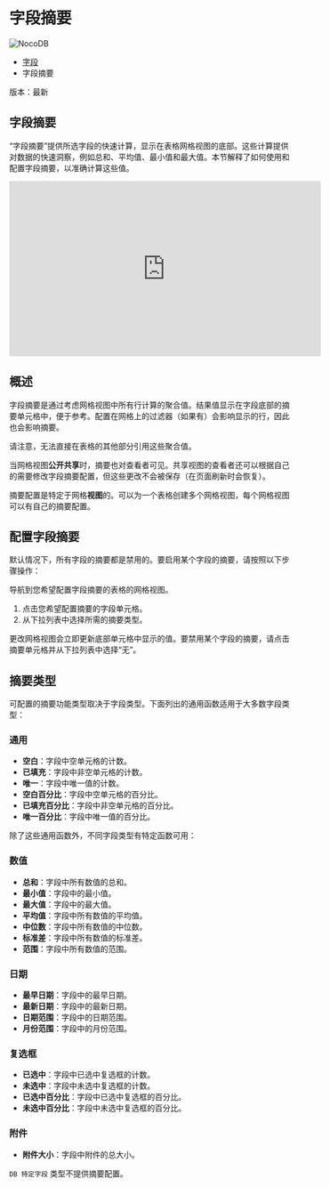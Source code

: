 # 字段摘要

![NocoDB](moz-extension://abe8f6e0-99a1-4f0f-b689-356232d7bb11/img/nocodb-full-color.png)

- [字段](moz-extension://abe8f6e0-99a1-4f0f-b689-356232d7bb11/category/fields)
- 字段摘要

版本：最新

## 字段摘要

“字段摘要”提供所选字段的快速计算，显示在表格网格视图的底部。这些计算提供对数据的快速洞察，例如总和、平均值、最小值和最大值。本节解释了如何使用和配置字段摘要，以准确计算这些值。

<iframe width="560" height="315" src="https://www.youtube.com/embed/VzmzvLST_dk?si=VVd40nh-7YSNUGaQ&amp;start=14" frameborder="0" allow="accelerometer; autoplay; clipboard-write; encrypted-media; gyroscope; picture-in-picture"></iframe>

## 概述

字段摘要是通过考虑网格视图中所有行计算的聚合值。结果值显示在字段底部的摘要单元格中，便于参考。配置在网格上的过滤器（如果有）会影响显示的行，因此也会影响摘要。

请注意，无法直接在表格的其他部分引用这些聚合值。

当网格视图**公开共享**时，摘要也对查看者可见。共享视图的查看者还可以根据自己的需要修改字段摘要配置，但这些更改不会被保存（在页面刷新时会恢复）。

摘要配置是特定于网格**视图**的。可以为一个表格创建多个网格视图，每个网格视图可以有自己的摘要配置。

## 配置字段摘要

默认情况下，所有字段的摘要都是禁用的。要启用某个字段的摘要，请按照以下步骤操作：

导航到您希望配置字段摘要的表格的网格视图。

1. 点击您希望配置摘要的字段单元格。
2. 从下拉列表中选择所需的摘要类型。

更改网格视图会立即更新底部单元格中显示的值。要禁用某个字段的摘要，请点击摘要单元格并从下拉列表中选择“无”。

## 摘要类型

可配置的摘要功能类型取决于字段类型。下面列出的通用函数适用于大多数字段类型：

### 通用

- **空白**：字段中空单元格的计数。
- **已填充**：字段中非空单元格的计数。
- **唯一**：字段中唯一值的计数。
- **空白百分比**：字段中空单元格的百分比。
- **已填充百分比**：字段中非空单元格的百分比。
- **唯一百分比**：字段中唯一值的百分比。

除了这些通用函数外，不同字段类型有特定函数可用：

### 数值

- **总和**：字段中所有数值的总和。
- **最小值**：字段中的最小值。
- **最大值**：字段中的最大值。
- **平均值**：字段中所有数值的平均值。
- **中位数**：字段中所有数值的中位数。
- **标准差**：字段中所有数值的标准差。
- **范围**：字段中所有数值的范围。

### 日期

- **最早日期**：字段中的最早日期。
- **最新日期**：字段中的最新日期。
- **日期范围**：字段中的日期范围。
- **月份范围**：字段中的月份范围。

### 复选框

- **已选中**：字段中已选中复选框的计数。
- **未选中**：字段中未选中复选框的计数。
- **已选中百分比**：字段中已选中复选框的百分比。
- **未选中百分比**：字段中未选中复选框的百分比。

### 附件

- **附件大小**：字段中附件的总大小。

`DB 特定字段` 类型不提供摘要配置。
